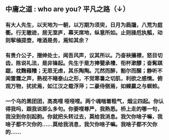 ## 中庸之道 :  who are you? 平凡之路（↓）

### 有大人先生，以天地为一朝，以万期为须臾，日月为扃牖，八荒为庭衢。行无辙迹，居无室庐，幕天席地，纵意所如。止则操卮执觚，动则挈榼提壶，唯酒是务，焉知其余？

### 有贵介公子，搢绅处士，闻吾风声，议其所以。乃奋袂攘襟，怒目切齿，陈说礼法，是非锋起。先生于是方捧甖承槽、衔杯漱醪；奋髯踑踞，枕麴藉糟；无思无虑，其乐陶陶。兀然而醉，豁尔而醒；静听不闻雷霆之声，熟视不睹泰山之形，不觉寒暑之切肌，利欲之感情。俯观万物，扰扰焉，如江汉之载浮萍；二豪侍侧焉，如蜾蠃之与螟蛉。


### 一个乌的黑团团，高高哩 哑哑哩。两个魂喘着粗气，烟尘四起。你认得我吗，跟我说那么多句。你要哩尊严，我熟悉。桥上走的哪一句，我没到你别起韵。你就把头转过去，莫给我消息。我欠你啥子嘛，我啥子都不欠你的......莫给我消息，我欠你啥子嘛。我啥子都不欠你的......


